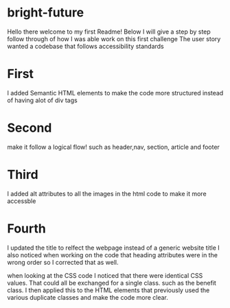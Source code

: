# bright-future
Hello there welcome to my first Readme! Below I will give a step by step follow through of how I was able work on this first challenge
The user story wanted a codebase that follows accessibility standards 
# First
 I added Semantic HTML elements to make the code more structured instead of having alot of div tags
# Second 
make it follow a logical flow! such as header,nav, section, article and footer 

# Third
 I added alt attributes to all the images in the html code to make it more accessble 

# Fourth
 I updated the title to relfect the webpage instead of a generic website title 
I also noticed when working on the code that heading attributes were in the wrong order so I corrected that as well.

when looking at the CSS code I noticed that there were identical CSS values. That could all be exchanged for a single class. such as the benefit class. I then applied this to the HTML elements that previously used the various duplicate classes and make the code more clear.
